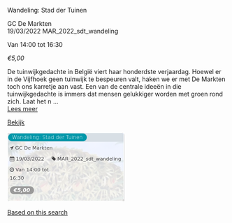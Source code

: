 Wandeling: Stad der Tuinen

GC De Markten  
19/03/2022 MAR\_2022\_sdt\_wandeling  

Van 14:00 tot 16:30

*€5,00*

  

De tuinwijkgedachte in België viert haar honderdste verjaardag. Hoewel er in de Vijfhoek geen tuinwijk te bespeuren valt, haken we er met De Markten toch ons karretje aan vast. Een van de centrale ideeën in die tuinwijkgedachte is immers dat mensen gelukkiger worden met groen rond zich. Laat het n ...  
[Lees meer](https://tickets.vgc.be/activity/subscribe/MAR_2022_sdt_wandeling)

[Bekijk](https://tickets.vgc.be/activity/subscribe/MAR_2022_sdt_wandeling)

![](75065.png)

[Based on this search](https://tickets.vgc.be/activity/index?&vrijeplaatsen=1&Age%5B%5D=3%2C5&entity=244)